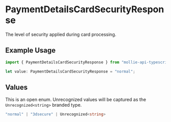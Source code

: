 # PaymentDetailsCardSecurityResponse

The level of security applied during card processing.

## Example Usage

```typescript
import { PaymentDetailsCardSecurityResponse } from "mollie-api-typescript/models";

let value: PaymentDetailsCardSecurityResponse = "normal";
```

## Values

This is an open enum. Unrecognized values will be captured as the `Unrecognized<string>` branded type.

```typescript
"normal" | "3dsecure" | Unrecognized<string>
```
